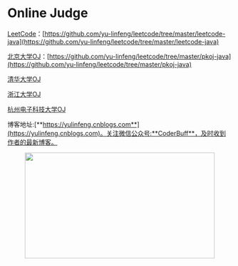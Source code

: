 # Online Judge
[LeetCode](https://leetcode-cn.com/)：[https://github.com/yu-linfeng/leetcode/tree/master/leetcode-java](https://github.com/yu-linfeng/leetcode/tree/master/leetcode-java)

[北京大学OJ](http://poj.org/)：[https://github.com/yu-linfeng/leetcode/tree/master/pkoj-java](https://github.com/yu-linfeng/leetcode/tree/master/pkoj-java)

[清华大学OJ](https://dsa.cs.tsinghua.edu.cn/oj/)

[浙江大学OJ](https://zoj.pintia.cn/)

[杭州电子科技大学OJ](http://acm.hdu.edu.cn/)



博客地址:[**https://yulinfeng.cnblogs.com**](https://yulinfeng.cnblogs.com)。关注微信公众号:**CoderBuff**，及时收到作者的最新博客。

<div align=center><img width="426" height="238" src="https://raw.githubusercontent.com/yu-linfeng/BlogRepositories/master/resources/img/coderbuff.png"/></div>